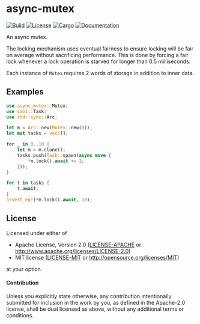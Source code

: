 # async-mutex

[![Build](https://github.com/stjepang/async-mutex/workflows/Build%20and%20test/badge.svg)](
https://github.com/stjepang/async-mutex/actions)
[![License](https://img.shields.io/badge/license-MIT%2FApache--2.0-blue.svg)](
https://github.com/stjepang/async-mutex)
[![Cargo](https://img.shields.io/crates/v/async-mutex.svg)](
https://crates.io/crates/async-mutex)
[![Documentation](https://docs.rs/async-mutex/badge.svg)](
https://docs.rs/async-mutex)

An async mutex.

The locking mechanism uses eventual fairness to ensure locking will be fair on average without
sacrificing performance. This is done by forcing a fair lock whenever a lock operation is
starved for longer than 0.5 milliseconds.

Each instance of `Mutex` requires 2 words of storage in addition to inner data.

## Examples

```rust
use async_mutex::Mutex;
use smol::Task;
use std::sync::Arc;

let m = Arc::new(Mutex::new(0));
let mut tasks = vec![];

for _ in 0..10 {
    let m = m.clone();
    tasks.push(Task::spawn(async move {
        *m.lock().await += 1;
    }));
}

for t in tasks {
    t.await;
}
assert_eq!(*m.lock().await, 10);
```

## License

Licensed under either of

 * Apache License, Version 2.0 ([LICENSE-APACHE](LICENSE-APACHE) or http://www.apache.org/licenses/LICENSE-2.0)
 * MIT license ([LICENSE-MIT](LICENSE-MIT) or http://opensource.org/licenses/MIT)

at your option.

#### Contribution

Unless you explicitly state otherwise, any contribution intentionally submitted
for inclusion in the work by you, as defined in the Apache-2.0 license, shall be
dual licensed as above, without any additional terms or conditions.
